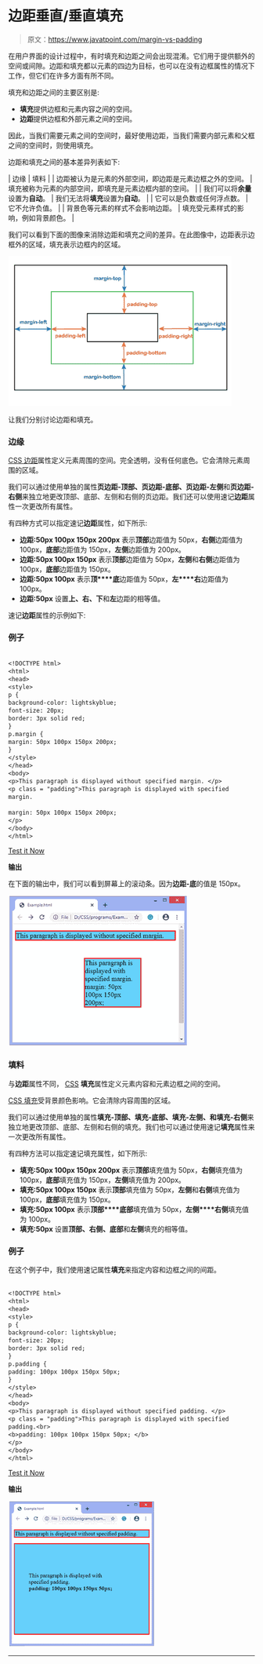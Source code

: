 # 边距垂直/垂直填充

> 原文：<https://www.javatpoint.com/margin-vs-padding>

在用户界面的设计过程中，有时填充和边距之间会出现混淆。它们用于提供额外的空间或间隙。边距和填充都以元素的四边为目标，也可以在没有边框属性的情况下工作，但它们在许多方面有所不同。

填充和边距之间的主要区别是:

*   **填充**提供边框和元素内容之间的空间。
*   **边距**提供边框和外部元素之间的空间。

因此，当我们需要元素之间的空间时，最好使用边距，当我们需要内部元素和父框之间的空间时，则使用填充。

边距和填充之间的基本差异列表如下:

| 边缘 | 填料 |
| 边距被认为是元素的外部空间，即边距是元素边框之外的空间。 | 填充被称为元素的内部空间，即填充是元素边框内部的空间。 |
| 我们可以将**余量**设置为**自动**。 | 我们无法将**填充**设置为**自动**。 |
| 它可以是负数或任何浮点数。 | 它不允许负值。 |
| 背景色等元素的样式不会影响边距。 | 填充受元素样式的影响，例如背景颜色。 |

我们可以看到下面的图像来消除边距和填充之间的差异。在此图像中，边距表示边框外的区域，填充表示边框内的区域。

![Margin v/s Padding](img/625c8c769529cbbc969d095d39913126.png)

让我们分别讨论边距和填充。

### 边缘

[CSS 边距](https://www.javatpoint.com/css-margin)属性定义元素周围的空间。完全透明，没有任何底色。它会清除元素周围的区域。

我们可以通过使用单独的属性**页边距-顶部、页边距-底部、页边距-左侧**和**页边距-右侧**来独立地更改顶部、底部、左侧和右侧的页边距。我们还可以使用速记**边距**属性一次更改所有属性。

有四种方式可以指定速记**边距**属性，如下所示:

*   **边距:50px 100px 150px 200px**
    表示**顶部**边距值为 50px，**右侧**边距值为 100px，**底部**边距值为 150px，**左侧**边距值为 200px。
*   **边距:50px 100px 150px**
    表示**顶部**边距值为 50px，**左侧**和**右侧**边距值为 100px，**底部**边距值为 150px。
*   **边距:50px 100px**
    表示**顶****底**边距值为 50px，**左****右**边距值为 100px。
*   **边距:50px**
    设置**上、右、下**和**左**边距的相等值。

速记**边距**属性的示例如下:

### 例子

```

<!DOCTYPE html>
<html>
<head>
<style>
p {
background-color: lightskyblue;
font-size: 20px;
border: 3px solid red;
}
p.margin {
margin: 50px 100px 150px 200px;
}
</style>
</head>
<body>
<p>This paragraph is displayed without specified margin. </p>
<p class = "padding">This paragraph is displayed with specified margin.

margin: 50px 100px 150px 200px;
</p>
</body>
</html>

```

[Test it Now](https://www.javatpoint.com/oprweb/test.jsp?filename=margin-vs-padding1)

**输出**

在下面的输出中，我们可以看到屏幕上的滚动条。因为**边距-底**的值是 150px。

![Margin v/s Padding](img/98e53c26a8eedc9420503906d16990ae.png)

### 填料

与**边距**属性不同， [CSS](https://www.javatpoint.com/css-tutorial) **填充**属性定义元素内容和元素边框之间的空间。

[CSS 填充](https://www.javatpoint.com/css-padding)受背景颜色影响。它会清除内容周围的区域。

我们可以通过使用单独的属性**填充-顶部、填充-底部、填充-左侧、**和**填充-右侧**来独立地更改顶部、底部、左侧和右侧的填充。我们也可以通过使用速记**填充**属性来一次更改所有属性。

有四种方法可以指定速记填充属性，如下所示:

*   **填充:50px 100px 150px 200px**
    表示**顶部**填充值为 50px，**右侧**填充值为 100px，**底部**填充值为 150px，**左侧**填充值为 200px。
*   **填充:50px 100px 150px**
    表示**顶部**填充值为 50px，**左侧**和**右侧**填充值为 100px，**底部**填充值为 150px。
*   **填充:50px 100px**
    表示**顶部****底部**填充值为 50px，**左侧****右侧**填充值为 100px。
*   **填充:50px**
    设置**顶部、右侧、底部**和**左侧**填充的相等值。

### 例子

在这个例子中，我们使用速记属性**填充**来指定内容和边框之间的间距。

```

<!DOCTYPE html>
<html>
<head>
<style>
p {
background-color: lightskyblue;
font-size: 20px;
border: 3px solid red;
}
p.padding {
padding: 100px 100px 150px 50px;
}
</style>
</head>
<body>
<p>This paragraph is displayed without specified padding. </p>
<p class = "padding">This paragraph is displayed with specified padding.<br>
<b>padding: 100px 100px 150px 50px; </b>
</p>
</body>
</html>

```

[Test it Now](https://www.javatpoint.com/oprweb/test.jsp?filename=margin-vs-padding2)

**输出**

![Margin v/s Padding](img/faa996501ccbe35a9158cad003fe55f2.png)

* * *